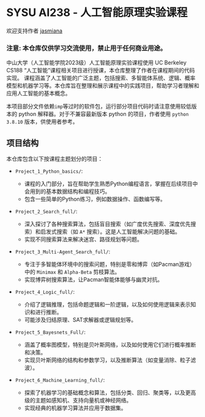 # SYSU AI238 - 人工智能原理实验课程

欢迎支持作者 [jasmiana](https://github.com/jasmiana)

### **注意**: 本仓库仅供学习交流使用，禁止用于任何商业用途。

中山大学（人工智能学院2023级）人工智能原理实验课程使用 UC Berkeley CS188 “人工智能”课程相关项目进行授课，本仓库整理了作者在课程期间的代码实现。
课程涵盖了人工智能的广泛主题，包括搜索、多智能体系统、逻辑、概率模型和机器学习等。本仓库旨在整理和展示课程中的实践项目，帮助学习者理解和应用人工智能的基本概念。

<DIV>

本项目部分文件依赖`imp`等过时的软件包，运行部分项目代码时请注意使用较低版本的 python 解释器。对于不兼容最新版本 python 的项目，作者使用 `python 3.8.10` 版本，供使用者参考。

## 项目结构

本仓库包含以下按课程主题划分的项目：

-   `Project_1_Python_basics/`:
    *   课程的入门部分，旨在帮助学生熟悉Python编程语言，掌握在后续项目中会用到的基本数据结构和编程技巧。
    *   包含一些简单的Python练习，例如数据操作、函数编写等。

-   `Project_2_Search_full/`:
    *   深入探讨了各种搜索算法，包括盲目搜索（如广度优先搜索、深度优先搜索）和启发式搜索（如 `A*` 搜索）。这是人工智能解决问题的基础。
    *   实现不同搜索算法来解决迷宫、路径规划等问题。

-   `Project_3_Multi-Agent_Search_full/`:
    *   专注于多智能体环境中的搜索问题，特别是零和博弈（如Pacman游戏）中的 `Minimax` 和 `Alpha-Beta` 剪枝算法。
    *   实现博弈树搜索算法，让Pacman智能体能够与幽灵对抗。

-   `Project_4_Logic_full/`:
    *   介绍了逻辑推理，包括命题逻辑和一阶逻辑，以及如何使用逻辑来表示知识和进行推断。
    *   可能涉及归结原理、SAT求解器或逻辑规划等。

-   `Project_5_Bayesnets_Full/`:
    *   涵盖了概率图模型，特别是贝叶斯网络，以及如何使用它们进行概率推断和决策。
    *   实现贝叶斯网络的结构和参数学习，以及推断算法（如变量消除、粒子滤波）。

-   `Project_6_Machine_Learning_full/`:
    *   探索了机器学习的基础概念和算法，包括分类、回归、聚类等，以及更高级的主题如感知机、支持向量机或神经网络。
    *   实现经典的机器学习算法并应用于数据集。
